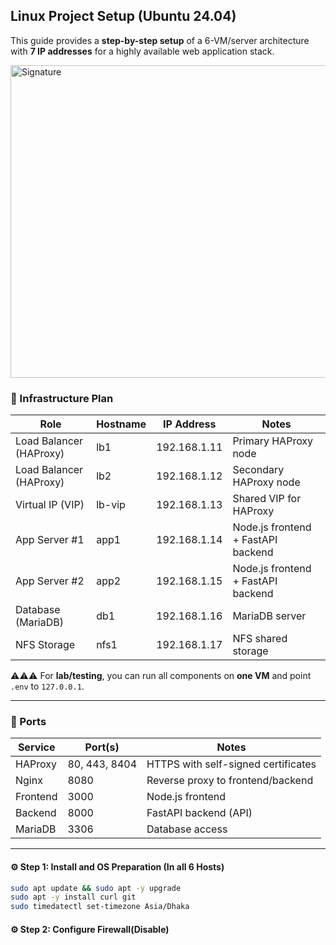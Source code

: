 ## Linux Project Setup (Ubuntu 24.04)

This guide provides a **step-by-step setup** of a 6-VM/server architecture with **7 IP addresses** for a highly available web application stack.  

<img src="https://github.com/user-attachments/assets/aa10433c-c80a-40e0-8348-20c95b524152" alt="Signature" height="500" width="600"/>

### 📌 Infrastructure Plan

| Role                   | Hostname  | IP Address | Notes |
|-------------------------|-----------|------------|-------|
| Load Balancer (HAProxy) | lb1       | 192.168.1.11   | Primary HAProxy node |
| Load Balancer (HAProxy) | lb2       | 192.168.1.12  | Secondary HAProxy node |
| Virtual IP (VIP)        | lb-vip    | 192.168.1.13  | Shared VIP for HAProxy |
| App Server #1           | app1      | 192.168.1.14  | Node.js frontend + FastAPI backend |
| App Server #2           | app2      | 192.168.1.15  | Node.js frontend + FastAPI backend |
| Database (MariaDB)      | db1       | 192.168.1.16  | MariaDB server |
| NFS Storage             | nfs1      | 192.168.1.17 | NFS shared storage |

⚠️⚠️⚠️ For **lab/testing**, you can run all components on **one VM** and point `.env` to `127.0.0.1`.

---

### 📌 Ports

| Service   | Port(s)          |                 Notes                   |
|-----------|------------------|-----------------------------------------|
| HAProxy   | 80, 443, 8404    | HTTPS with self-signed certificates     |
| Nginx     | 8080             | Reverse proxy to frontend/backend       |
| Frontend  | 3000             | Node.js frontend                        |
| Backend   | 8000             | FastAPI backend (API)                   |
| MariaDB   | 3306             | Database access                         |

---

#### ⚙️ Step 1: Install and OS Preparation (In all 6 Hosts)

```bash
sudo apt update && sudo apt -y upgrade
sudo apt -y install curl git
sudo timedatectl set-timezone Asia/Dhaka
```

#### ⚙️ Step 2: Configure Firewall(Disable)

